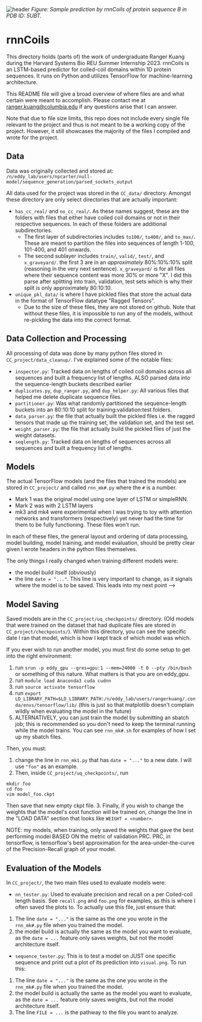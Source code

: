 ![header ](readmeVisual.png)
_Figure: Sample prediction by rnnCoils of protein sequence B in PDB ID: 5UBT._

# rnnCoils
This directory holds (parts of) the work of undergraduate Ranger Kuang during the Harvard Systems Bio REU Summer Internship 2023. rnnCoils is an LSTM-based predictor for coiled-coil domains within 1D protein sequences. It runs on Python and utilizes TensorFlow for machine-learning architecture.

This README file will give a broad overview of where files are and what certain were meant to accomplish. Please contact me at ranger.kuang@columbia.edu if any questions arise that I can answer. 

Note that due to file size limits, this repo does not include every single file relevant to the project and thus is not meant to be a working copy of the project. However, it still showcases the majority of the files I compiled and wrote for the project.

## Data 
Data was originally collected and stored at: 
`/n/eddy_lab/users/npcarter/null-model/sequence_generation/parsed_sockets_output`

All data used for the project was stored in the `CC_data/` directory. Amongst these directory are only select directories that are actually important: 
* `has_cc_real/` and `no_cc_real/`. As these names suggest, these are the folders with files that either have coiled coil domains or not in their respective sequences. In each of these folders are additional subdirectories. 
    * The first layer of subdirectories includes `to100/`, `to400/`, and `to_max/`. These are meant to partition the files into sequences of length 1-100, 101-400, and 401 onwards.
    * The second sublayer includes `train/`, `valid/`, `test/`, and `x_graveyard/`. the first 3 are in an _approximately_ 80%:10%:10% split (reasoning in the very next sentence). `x_graveyard/` is for all files where their sequence content was more 30% or more "X". I did this parse after splitting into train, validation, test sets which is why their split is only approximately 80:10:10. 
* `unique_pkl_data/` is where I have pickled files that store the actual data in the format of TensorFlow datatype "Ragged Tensors". 
    * Due to the size of these files, they are not stored on github. Note that without these files, it is impossible to run any of the models, without re-pickling the data into the correct format.

## Data Collection and Processing
All processing of data was done by many python files stored in  `CC_project/data_cleanup/`. I've explained some of the notable files:
* `inspector.py`: Tracked data on lengths of coiled coil domains across all sequences and built a frequency list of lengths. ALSO parsed data into the sequence-length buckets described earlier
* `duplicates.py`, `dup_ranger.py`, and `dup_helper.py`: All various files that helped me delete duplicate sequence files. 
* `partitioner.py`: Was what randomly partitioned the sequence-length buckets into an 80:10:10 split for training:validation:test folders.   
* `data_parser.py`: the file that actually built the pickled files i.e. the ragged tensors that made up the training set, the validation set, and the test set. 
* `weight_parser.py`: the file that actually build the pickled files of just the weight datasets. 
* `seqlength.py`: Tracked data on lengths of sequences across all sequences and built a frequency list of lengths. 

## Models
The actual TensorFlow models (and the files that trained the models) are stored in `CC_project/` and called `rnn_mk#.py` where the `#` is a number. 
* Mark 1 was the original model using one layer of LSTM or simpleRNN.  
* Mark 2 was with 2 LSTM layers 
* mk3 and mk4 were experimental when I was trying to toy with attention networks and transformers (respectively) yet never had the time for them to be fully functioning. These files won't run. 

In each of these files, the general layout and ordering of data processing, model building, model training, and model evaluation, should be pretty clear given I wrote headers in the python files themselves. 

The only things I really changed when training different models were:
* the model build itself (obviously)
* the line `date = "..."`. This line is very important to change, as it signals where the model is to be saved. This leads into my next point --> 
## Model Saving 
Saved models are in the `CC_project/uq_checkpoints/` directory. (Old models that were trained on the dataset that had duplicate files are stored in `CC_project/checkpoints/`). Within this directory, you can see the specific date I ran that model, which is how I kept track of which model was which. 

If you ever wish to run another model, you must first do some setup to get into the right environment: 
1. run `srun -p eddy_gpu --gres=gpu:1 --mem=24000 -t 0 --pty /bin/bash` or something of this nature. What matters is that you are on eddy_gpu.
2. run `module load Anaconda3 cuda cudnn`
3. run `source activate tensorflow`
4. run `export LD_LIBRARY_PATH=$LD_LIBRARY_PATH:/n/eddy_lab/users/rangerkuang/.conda/envs/tensorflow/lib/` (this is just so that matplotlib doesn't complain wildly when evaluating the model in the future)
5. ALTERNATIVELY, you can just train the model by submitting an sbatch job; this is recommended so you don't need to keep the terminal running while the model trains. You can see `rnn_mk#.sh` for examples of how I set up my sbatch files. 


Then, you must: 
1. change the line in `rnn_mk1.py` that has `date = "..."` to a new date. I will use `"foo"` as an example. 
2. Then, inside `CC_project/uq_checkpoints/`, run 
```
mkdir foo
cd foo
vim model_foo.ckpt
``` 
Then save that new empty ckpt file.
3. Finally, if you wish to change the weights that the model's cost function will be trained on, change the line in the "LOAD DATA" section that looks like `WEIGHT = <number>`. 

NOTE: my models, when training, only saved the weights that gave the best performing model BASED ON the metric of validation PRC. PRC, in tensorflow, is tensorflow's best approximation for the area-under-the-curve of the Precision-Recall graph of your model. 

## Evaluation of the Models 
In `CC_project/`, the two main files used to evaluate models were:
* `nn_tester.py`: Used to evaluate precision and recall on a per Coiled-coil length basis. See `recall.png` and `foo.png` for examples, as this is where I often saved the plots to. To actually use this file, just ensure that:
1. The line `date = "..."` is the same as the one you wrote in the `rnn_mk#.py` file when you trained the model. 
2. the model build is actually the same as the model you want to evaluate, as the `date = ...` feature only saves weights, but not the model architecture itself. 
* `sequence_tester.py`: This is to test a model on JUST one specific sequence and print out a plot of its prediction into `visual.png`. To run this: 
1. The line `date = "..."` is the same as the one you wrote in the `rnn_mk#.py` file when you trained the model. 
2. the model build is actually the same as the model you want to evaluate, as the `date = ...` feature only saves weights, but not the model architecture itself. 
3. The line `FILE = ...` is the pathway to the file you want to analyze.  

